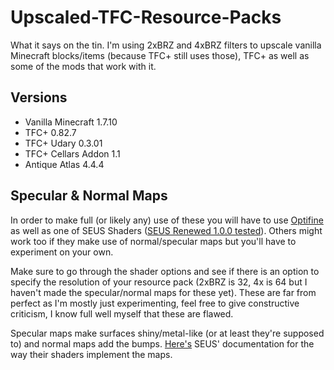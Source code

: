 # Upscaled-TFC-Resource-Packs
What it says on the tin.
I'm using 2xBRZ and 4xBRZ filters to upscale vanilla Minecraft blocks/items (because TFC+ still uses those), TFC+ as well as some of the mods that work with it.

## Versions
- Vanilla Minecraft 1.7.10
- TFC+ 0.82.7
- TFC+ Udary 0.3.01
- TFC+ Cellars Addon 1.1
- Antique Atlas 4.4.4

## Specular & Normal Maps
In order to make full (or likely any) use of these you will have to use [Optifine](https://optifine.net/downloads) as well as one of SEUS Shaders ([SEUS Renewed 1.0.0 tested](https://sonicether.com/download/seus-renewed-v1-0-0/)). Others might work too if they make use of normal/specular maps but you'll have to experiment on your own.

Make sure to go through the shader options and see if there is an option to specify the resolution of your resource pack (2xBRZ is 32, 4x is 64 but I haven't made the specular/normal maps for these yet). These are far from perfect as I'm mostly just experimenting, feel free to give constructive criticism, I know full well myself that these are flawed.

Specular maps make surfaces shiny/metal-like (or at least they're supposed to) and normal maps add the bumps. [Here's](https://sonicether.com/seus-documentation/) SEUS' documentation for the way their shaders implement the maps.
